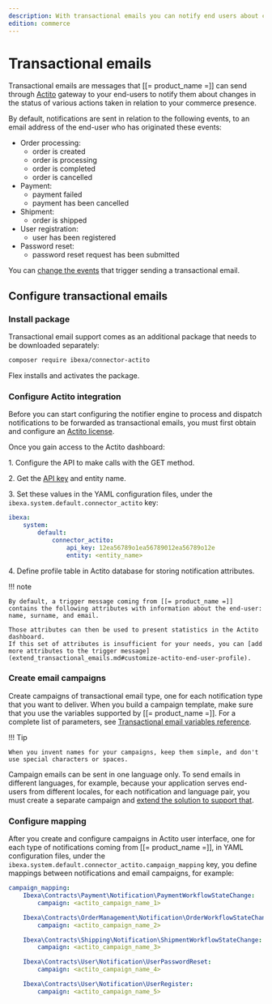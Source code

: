 ```yaml
---
description: With transactional emails you can notify end users about changes in the status of user registration, password recovery, orders, payments, shipments, and more.
edition: commerce
---
```


# Transactional emails

Transactional emails are messages that [[= product_name =]] can send through [Actito](https://www.actito.com/en-BE/) gateway to your end-users to notify them about changes in the status of various actions taken in relation to your commerce presence.

By default, notifications are sent in relation to the following events, to an email address of the end-user who has originated these events:

- Order processing:
    - order is created
    - order is processing
    - order is completed
    - order is cancelled
- Payment:
    - payment failed
    - payment has been cancelled
- Shipment:
    - order is shipped
- User registration:
    - user has been registered
- Password reset:
    - password reset request has been submitted

You can [change the events](extend_transactional_emails.md#configure-workflows) that trigger sending a transactional email.

## Configure transactional emails

### Install package

Transactional email support comes as an additional package that needs to be downloaded separately:

```bash
composer require ibexa/connector-actito
```

Flex installs and activates the package.

### Configure Actito integration

Before you can start configuring the notifier engine to process and dispatch notifications to be forwarded as transactional emails, you must first obtain and configure an [Actito license](https://www.actito.com/en-BE/pricing/nk).

Once you gain access to the Actito dashboard:

1\. Configure the API to make calls with the GET method.

2\. Get the [API key](https://cdn3.actito.com/fe/actito-documentation/docs/Managing_API_users/) and entity name.

3\. Set these values in the YAML configuration files, under the `ibexa.system.default.connector_actito` key:

``` yaml
ibexa:
    system:
        default:
            connector_actito:
                api_key: 12ea56789o1ea56789012ea56789o12e
                entity: <entity_name>
```


4\. Define profile table in Actito database for storing notification attributes.

!!! note

    By default, a trigger message coming from [[= product_name =]] contains the following attributes with information about the end-user: name, surname, and email.

    Those attributes can then be used to present statistics in the Actito dashboard.
    If this set of attributes is insufficient for your needs, you can [add more attributes to the trigger message](extend_transactional_emails.md#customize-actito-end-user-profile).

### Create email campaigns

Create campaigns of transactional email type, one for each notification type that you want to deliver.
When you build a campaign template, make sure that you use the variables supported by [[= product_name =]].
For a complete list of parameters, see [Transactional email variables reference](transactional_emails_parameters.md).

!!! Tip

    When you invent names for your campaigns, keep them simple, and don't use special characters or spaces.


Campaign emails can be sent in one language only.
To send emails in different languages, for example, because your application serves end-users from different locales, for each notification and language pair, you must create a separate campaign and [extend the solution to support that](extend_transactional_emails.md#send-emails-in-language-of-commerce-presence).


### Configure mapping

After you create and configure campaigns in Actito user interface, one for each type of notifications coming from [[= product_name =]], in YAML configuration files, under the `ibexa.system.default.connector_actito.campaign_mapping` key, you define mappings between notifications and email campaigns, for example:

``` yaml
campaign_mapping:
    Ibexa\Contracts\Payment\Notification\PaymentWorkflowStateChange:
        campaign: <actito_campaign_name_1>

    Ibexa\Contracts\OrderManagement\Notification\OrderWorkflowStateChange:
        campaign: <actito_campaign_name_2>

    Ibexa\Contracts\Shipping\Notification\ShipmentWorkflowStateChange:
        campaign: <actito_campaign_name_3>

    Ibexa\Contracts\User\Notification\UserPasswordReset:
        campaign: <actito_campaign_name_4>

    Ibexa\Contracts\User\Notification\UserRegister:
        campaign: <actito_campaign_name_5>
```
